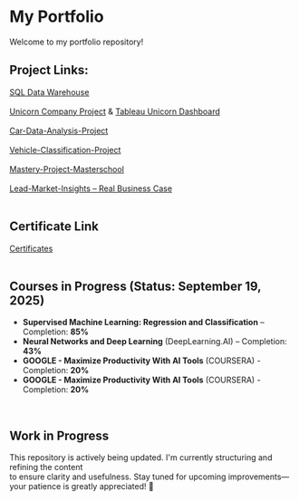 # My Portfolio

Welcome to my portfolio repository! 

## Project Links:

[SQL Data Warehouse](https://github.com/KonstantinData/SQL-Data-Warehouse.git)<br>
<br>
[Unicorn Company Project](https://github.com/KonstantinData/Unicorn-Company-Project.git) & [Tableau Unicorn Dashboard](https://public.tableau.com/app/profile/condata/viz/Unicorn_Company_Tableau_draft/SalesDashboard)<br>
<br>
[Car-Data-Analysis-Project](https://github.com/KonstantinData/Car-Data-Analysis-Project)<br>
<br>
[Vehicle-Classification-Project](https://github.com/KonstantinData/Vehicle-Classification-Project)<br>
<br>
[Mastery-Project-Masterschool](https://github.com/KonstantinData/Mastery-Project-Masterschool.git)<br>
<br>
[Lead-Market-Insights – Real Business Case](https://github.com/KonstantinData/Lead-Market-Insights)<br>
<br>
## **Certificate Link** 

[Certificates](https://github.com/KonstantinData/Bootcamp-Analytics/tree/main/Certificates)<br>
<br>


## Courses in Progress (Status: September 19, 2025)

- **Supervised Machine Learning: Regression and Classification** – Completion: **85%**
- **Neural Networks and Deep Learning** (DeepLearning.AI) – Completion: **43%**
- **GOOGLE - Maximize Productivity With AI Tools** (COURSERA) - Completion: **20%**
- **GOOGLE - Maximize Productivity With AI Tools** (COURSERA) - Completion: **20%**

<br>

## **Work in Progress**  

This repository is actively being updated. I'm currently structuring and refining the content <br> 
to ensure clarity and usefulness. Stay tuned for upcoming improvements—your patience is greatly appreciated! 🚀
<br>
